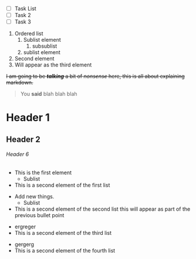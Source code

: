 + [ ] Task List
+ [ ] Task 2
+ [ ] Task 3

1. Ordered list
   1. Sublist element
      1. subsublist
   3. sublist element
3. Second element
234324. Will appear as the third element

~~I am going to be **_talking_** a bit of _nonsense_ here, this is all about explaining markdown.~~

> You **said** blah blah blah

# Header 1

## Header 2

###### Header 6

- This is the first element
   - Sublist
- This is a second element of the first list
* Add new things.
  * Sublist
* This is a second element of the second list
this will appear as part of the previous bullet point
+ ergreger
+ This is a second element of the third list
- gergerg
- This is a second element of the fourth list

